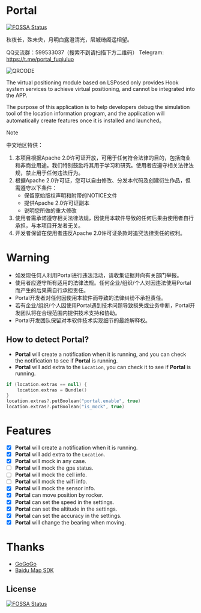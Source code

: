# Portal
[![FOSSA Status](https://app.fossa.com/api/projects/git%2Bgithub.com%2Ffuqiuluo%2FPortal.svg?type=shield)](https://app.fossa.com/projects/git%2Bgithub.com%2Ffuqiuluo%2FPortal?ref=badge_shield)


秋夜长，殊未央，月明白露澄清光，层城绮阁遥相望。

QQ交流群：599533037（搜索不到请扫描下方二维码）
Telegram: https://t.me/portal_fuqiuluo

![QRCODE](img/qrcodemini.png)

The virtual positioning module based on LSPosed only provides Hook system services to achieve virtual positioning, and cannot be integrated into the APP.

The purpose of this application is to help developers debug the simulation tool of the location information program, and the application will automatically create features once it is installed and launched。

> [!note]
>
> 中文地区特供：
> 
> 1. 本项目根据Apache 2.0许可证开放，可用于任何符合法律的目的，包括商业和非商业用途。我们特别鼓励将其用于学习和研究。使用者应遵守相关法律法规，禁止用于任何违法行为。
> 2. 根据Apache 2.0许可证，您可以自由修改、分发本代码及创建衍生作品，但需遵守以下条件：
>     * 保留原始版权声明和附带的NOTICE文件
>     * 提供Apache 2.0许可证副本
>     * 说明您所做的重大修改
> 3. 使用者需承诺遵守相关法律法规，因使用本软件导致的任何后果由使用者自行承担，与本项目开发者无关。
> 4. 开发者保留在使用者违反Apache 2.0许可证条款时追究法律责任的权利。

# Warning

- 如发现任何人利用Portal进行违法活动，请收集证据并向有关部门举报。
- 使用者应遵守所有适用的法律法规。任何企业/组织/个人对因违法使用Portal而产生的后果需自行承担责任。
- Portal开发者对任何因使用本软件而导致的法律纠纷不承担责任。
- 若有企业/组织/个人因使用Portal遇到技术问题导致损失或业务中断，Portal开发团队将在合理范围内提供技术支持和协助。
- Portal开发团队保留对本软件技术实现细节的最终解释权。

## How to detect **Portal**?

- **Portal** will create a notification when it is running, and you can check the notification to see if **Portal** is running.
- **Portal** will add extra to the `Location`, you can check it to see if **Portal** is running.

```kotlin
if (location.extras == null) {
    location.extras = Bundle()
}
location.extras?.putBoolean("portal.enable", true)
location.extras?.putBoolean("is_mock", true)
```

# Features

- [x] **Portal** will create a notification when it is running.
- [x] **Portal** will add extra to the `Location`.
- [x] **Portal** will mock in any case.
- [ ] **Portal** will mock the gps status.
- [ ] **Portal** will mock the cell info.
- [ ] **Portal** will mock the wifi info.
- [x] **Portal** will mock the sensor info.
- [x] **Portal** can move position by rocker.
- [x] **Portal** can set the speed in the settings.
- [x] **Portal** can set the altitude in the settings.
- [x] **Portal** can set the accuracy in the settings.
- [x] **Portal** will change the bearing when moving.

# Thanks

- [GoGoGo](https://github.com/ZCShou/GoGoGo)
- [Baidu Map SDK](https://lbsyun.baidu.com/faq/api?title=androidsdk)


## License
[![FOSSA Status](https://app.fossa.com/api/projects/git%2Bgithub.com%2Ffuqiuluo%2FPortal.svg?type=large)](https://app.fossa.com/projects/git%2Bgithub.com%2Ffuqiuluo%2FPortal?ref=badge_large)
